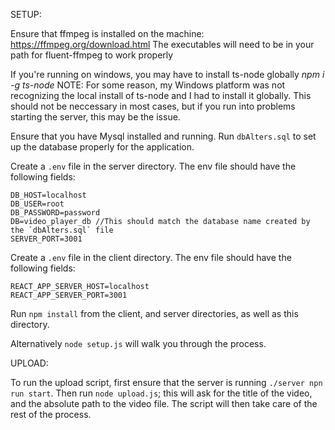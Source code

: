 SETUP:

Ensure that ffmpeg is installed on the machine: https://ffmpeg.org/download.html
    The executables will need to be in your path for fluent-ffmpeg to work properly

If you're running on windows, you may have to install ts-node globally *npm i -g ts-node*
    NOTE: For some reason, my Windows platform was not recognizing the local install of ts-node and I had to install it globally. 
    This should not be neccessary in most cases, but if you run into problems starting the server, this may be the issue. 

Ensure that you have Mysql installed and running. 
    Run `dbAlters.sql` to set up the database properly for the application.

Create a `.env` file in the server directory. 
    The env file should have the following fields:
    
    DB_HOST=localhost
    DB_USER=root
    DB_PASSWORD=password
    DB=video_player_db //This should match the database name created by the `dbAlters.sql` file
    SERVER_PORT=3001

Create a `.env` file in the client directory.
    The env file should have the following fields:

    REACT_APP_SERVER_HOST=localhost
    REACT_APP_SERVER_PORT=3001

Run `npm install` from the client, and server directories, as well as this directory. 

Alternatively `node setup.js` will walk you through the process.


UPLOAD:

To run the upload script, first ensure that the server is running `./server npn run start`. Then run `node upload.js`; 
this will ask for the title of the video, and the absolute path to the video file. The script will then take care of the rest of the process. 